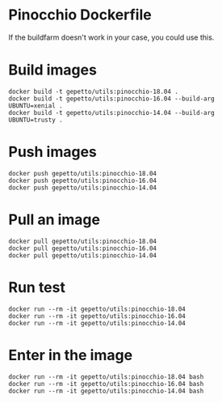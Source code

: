 # Pinocchio Dockerfile

If the buildfarm doesn't work in your case, you could use this.

# Build images

```
docker build -t gepetto/utils:pinocchio-18.04 .
docker build -t gepetto/utils:pinocchio-16.04 --build-arg UBUNTU=xenial .
docker build -t gepetto/utils:pinocchio-14.04 --build-arg UBUNTU=trusty .
```

# Push images

```
docker push gepetto/utils:pinocchio-18.04
docker push gepetto/utils:pinocchio-16.04
docker push gepetto/utils:pinocchio-14.04
```

# Pull an image

```
docker pull gepetto/utils:pinocchio-18.04
docker pull gepetto/utils:pinocchio-16.04
docker pull gepetto/utils:pinocchio-14.04
```

# Run test

```
docker run --rm -it gepetto/utils:pinocchio-18.04
docker run --rm -it gepetto/utils:pinocchio-16.04
docker run --rm -it gepetto/utils:pinocchio-14.04
```

# Enter in the image

```
docker run --rm -it gepetto/utils:pinocchio-18.04 bash
docker run --rm -it gepetto/utils:pinocchio-16.04 bash
docker run --rm -it gepetto/utils:pinocchio-14.04 bash
```
